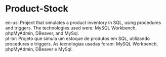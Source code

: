 # Product-Stock
en-us: Project that simulates a product inventory in SQL, using procedures and triggers. The technologies used were: MySQL Workbench, phpMyAdmin, DBeaver, and MySql.\
pt-br: Projeto que simula um estoque de produtos em SQL, utilizando procedures e triggers. As tecnologias usadas foram: MySQL Workbench, phpMyAdmin, DBeaver e MySql.

